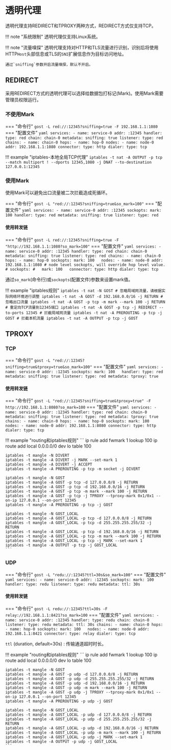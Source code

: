 # 透明代理

透明代理支持REDIRECT和TPROXY两种方式，REDIRECT方式仅支持TCP。

!!! note "系统限制"
    透明代理仅支持Linux系统。

!!! note "流量嗅探"
    透明代理支持对HTTP和TLS流量进行识别，识别后将使用HTTP`Host`头部信息或TLS的`SNI`扩展信息作为目标访问地址。

    通过`sniffing`参数开启流量嗅探，默认不开启。

## REDIRECT

采用REDIRECT方式的透明代理可以选择给数据包打标记(Mark)。使用Mark需要管理员权限运行。

### 不使用Mark

=== "命令行"
    ```
    gost -L red://:12345?sniffing=true -F 192.168.1.1:1080
    ```
=== "配置文件"
    ```yaml
    services:
    - name: service-0
      addr: :12345
      handler:
        type: red
        chain: chain-0
        metadata:
          sniffing: true
      listener:
        type: red
    chains:
    - name: chain-0
      hops:
      - name: hop-0
        nodes:
        - name: node-0
          addr: 192.168.1.1:1080
          connector:
            type: http
          dialer:
            type: tcp
    ```


!!! example "iptables-本地全局TCP代理"
    ```
    iptables -t nat -A OUTPUT -p tcp --match multiport ! --dports 12345,1080 -j DNAT --to-destination 127.0.0.1:12345
    ```

### 使用Mark

使用Mark可以避免出口流量被二次拦截造成死循环。

=== "命令行"
    ```
    gost -L "red://:12345?sniffing=true&so_mark=100"
    ```
=== "配置文件"
    ```yaml
    services:
    - name: service-0
      addr: :12345
      sockopts:
        mark: 100
      handler:
        type: red
        metadata:
          sniffing: true
      listener:
        type: red
    ```

#### 使用转发链

=== "命令行"
    ```
    gost -L red://:12345?sniffing=true -F "http://192.168.1.1:1080?so_mark=100"
    ```
=== "配置文件"
    ```yaml
    services:
    - name: service-0
      addr: :12345
      handler:
        type: red
        chain: chain-0
        metadata:
          sniffing: true
      listener:
        type: red
    chains:
    - name: chain-0
      hops:
      - name: hop-0
        sockopts:
          mark: 100  
        nodes:
        - name: node-0
          addr: 192.168.1.1:1080
          # node level sockopts, will override hop level value.
          # sockopts:
          #   mark: 100  
          connector:
            type: http
          dialer:
            type: tcp
    ```

通过`so_mark`(命令行)或`sockopts`(配置文件)参数来设置mark值。

!!! example "iptables规则"
    ```
    iptables -t nat -N GOST
    # 忽略局域网流量，请根据实际网络环境进行调整
    iptables -t nat -A GOST -d 192.168.0.0/16 -j RETURN
    # 忽略出口流量
    iptables -t nat -A GOST -p tcp -m mark --mark 100 -j RETURN
    # 重定向TCP流量到12345端口
    iptables -t nat -A GOST -p tcp -j REDIRECT --to-ports 12345
    # 拦截局域网流量
    iptables -t nat -A PREROUTING -p tcp -j GOST
    # 拦截本机流量
    iptables -t nat -A OUTPUT -p tcp -j GOST
    ```

## TPROXY

### TCP

=== "命令行"
    ```
    gost -L "red://:12345?sniffing=true&tproxy=true&so_mark=100"
    ```
=== "配置文件"
    ```yaml
    services:
    - name: service-0
      addr: :12345
      sockopts:
        mark: 100  
      handler:
        type: red
        metadata:
          sniffing: true
      listener:
        type: red
        metadata:
          tproxy: true
    ```

#### 使用转发链

=== "命令行"
    ```
    gost -L "red://:12345?sniffing=true&tproxy=true" -F http://192.168.1.1:8080?so_mark=100
    ```
=== "配置文件"
    ```yaml
    services:
    - name: service-0
      addr: :12345
      handler:
        type: red
        chain: chain-0
        metadata:
          sniffing: true
      listener:
        type: red
        metadata:
          tproxy: true
    chains:
    - name: chain-0
      hops:
      - name: hop-0
        sockopts:
          mark: 100  
        nodes:
        - name: node-0
          addr: 192.168.1.1:8080
          connector:
            type: http
          dialer:
            type: tcp
    ```

!!! example "routing和iptables规则"
    ```
    ip rule add fwmark 1 lookup 100
    ip route add local 0.0.0.0/0 dev lo table 100

    iptables -t mangle -N DIVERT
    iptables -t mangle -A DIVERT -j MARK --set-mark 1
    iptables -t mangle -A DIVERT -j ACCEPT
    iptables -t mangle -A PREROUTING -p tcp -m socket -j DIVERT

    iptables -t mangle -N GOST
    iptables -t mangle -A GOST -p tcp -d 127.0.0.0/8 -j RETURN
    iptables -t mangle -A GOST -p tcp -d 192.168.0.0/16 -j RETURN
    iptables -t mangle -A GOST -p tcp -m mark --mark 100 -j RETURN 
    iptables -t mangle -A GOST -p tcp -j TPROXY --tproxy-mark 0x1/0x1 --on-ip 127.0.0.1 --on-port 12345 
    iptables -t mangle -A PREROUTING -p tcp -j GOST

    iptables -t mangle -N GOST_LOCAL
    iptables -t mangle -A GOST_LOCAL -p tcp -d 127.0.0.0/8 -j RETURN
    iptables -t mangle -A GOST_LOCAL -p tcp -d 255.255.255.255/32 -j RETURN
    iptables -t mangle -A GOST_LOCAL -p tcp -d 192.168.0.0/16 -j RETURN
    iptables -t mangle -A GOST_LOCAL -p tcp -m mark --mark 100 -j RETURN 
    iptables -t mangle -A GOST_LOCAL -p tcp -j MARK --set-mark 1
    iptables -t mangle -A OUTPUT -p tcp -j GOST_LOCAL
    ```

### UDP

=== "命令行"
    ```
    gost -L "redu://:12345?ttl=30s&so_mark=100"
    ```
=== "配置文件"
    ```yaml
    services:
    - name: service-0
      addr: :12345
      sockopts:
        mark: 100  
      handler:
        type: redu
      listener:
        type: redu
        metadata:
          ttl: 30s
    ```

#### 使用转发链

=== "命令行"
    ```
    gost -L redu://:12345?ttl=30s -F relay://192.168.1.1:8421?so_mark=100
    ```
=== "配置文件"
    ```yaml
    services:
    - name: service-0
      addr: :12345
      handler:
        type: redu
        chain: chain-0
      listener:
        type: redu
        metadata:
          ttl: 30s
    chains:
    - name: chain-0
      hops:
      - name: hop-0
        sockopts:
          mark: 100  
        nodes:
        - name: node-0
          addr: 192.168.1.1:8421
          connector:
            type: relay
          dialer:
            type: tcp
    ```

`ttl` (duration, default=30s)
:   传输通道超时时长。

!!! example "routing和iptables规则"
    ```
    ip rule add fwmark 1 lookup 100
    ip route add local 0.0.0.0/0 dev lo table 100

    iptables -t mangle -N GOST
    iptables -t mangle -A GOST -p udp -d 127.0.0.0/8 -j RETURN
    iptables -t mangle -A GOST -p udp -d 255.255.255.255/32 -j RETURN
    iptables -t mangle -A GOST -p udp -d 192.168.0.0/16 -j RETURN
    iptables -t mangle -A GOST -p udp -m mark --mark 100 -j RETURN 
    iptables -t mangle -A GOST -p udp -j TPROXY --tproxy-mark 0x1/0x1 --on-ip 127.0.0.1 --on-port 12345 
    iptables -t mangle -A PREROUTING -p udp -j GOST

    iptables -t mangle -N GOST_LOCAL
    iptables -t mangle -A GOST_LOCAL -p udp -d 127.0.0.0/8 -j RETURN
    iptables -t mangle -A GOST_LOCAL -p udp -d 255.255.255.255/32 -j RETURN
    iptables -t mangle -A GOST_LOCAL -p udp -d 192.168.0.0/16 -j RETURN
    iptables -t mangle -A GOST_LOCAL -p udp -m mark --mark 100 -j RETURN 
    iptables -t mangle -A GOST_LOCAL -p udp -j MARK --set-mark 1
    iptables -t mangle -A OUTPUT -p udp -j GOST_LOCAL
    ```